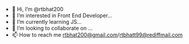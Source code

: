 - 👋 Hi, I’m @rtbhat200
- 👀 I’m interested in Front End Developer...
- 🌱 I’m currently learning JS...
- 💞️ I’m looking to collaborate on ...
- 📫 How to reach me rtbhat200@gmail.com/rtbhatt99@rediffmail.com

<!---
rtbhat200/rtbhat200 is a ✨ special ✨ repository because its `README.md` (this file) appears on your GitHub profile.
You can click the Preview link to take a look at your changes.
--->
